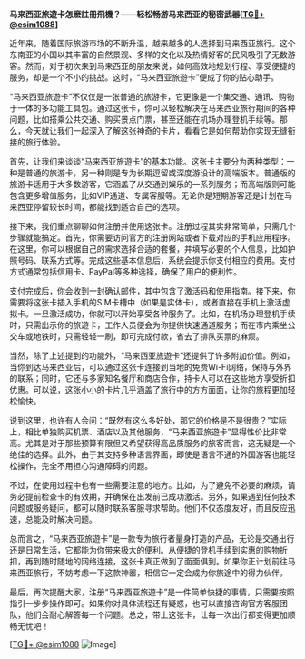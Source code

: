 **马来西亚旅遊卡怎麽註冊飛機？——轻松畅游马来西亚的秘密武器[[TG💪+ @esim1088](https://t.me/s/esim1088)]**

近年来，随着国际旅游市场的不断升温，越来越多的人选择到马来西亚旅行。这个东南亚的小国以其丰富的自然景观、多样的文化以及热情好客的民风吸引了无数游客。然而，对于初次来到马来西亚的朋友来说，如何高效地规划行程、享受便捷的服务，却是一个不小的挑战。这时，“马来西亚旅遊卡”便成了你的贴心助手。

“马来西亚旅遊卡”不仅仅是一张普通的旅游卡，它更像是一个集交通、通讯、购物于一体的多功能工具包。通过这张卡，你可以轻松解决在马来西亚旅行期间的各种问题，比如搭乘公共交通、购买景点门票，甚至还能在机场办理登机手续等。那么，今天就让我们一起深入了解这张神奇的卡片，看看它是如何帮助你实现无缝衔接的旅行体验。

首先，让我们来谈谈“马来西亚旅遊卡”的基本功能。这张卡主要分为两种类型：一种是普通的旅游卡，另一种则是专为长期逗留或深度游设计的高端版本。普通版的旅游卡适用于大多数游客，它涵盖了从交通到娱乐的一系列服务；而高端版则可能包含更多增值服务，比如VIP通道、专属客服等。无论你是短期游客还是计划在马来西亚停留较长时间，都能找到适合自己的选项。

接下来，我们重点聊聊如何注册并使用这张卡。注册过程其实非常简单，只需几个步骤就能搞定。首先，你需要访问官方的注册网站或者下载对应的手机应用程序。在这里，你可以根据自己的需求选择合适的套餐，并填写必要的个人信息，比如护照号码、联系方式等。完成这些基本信息后，系统会提示你支付相应的费用。支付方式通常包括信用卡、PayPal等多种选择，确保了用户的便利性。

支付完成后，你会收到一封确认邮件，其中包含了激活码和使用指南。接下来，你需要将这张卡插入手机的SIM卡槽中（如果是实体卡），或者直接在手机上激活虚拟卡。一旦激活成功，你就可以开始享受各种服务了。比如，在机场办理登机手续时，只需出示你的旅遊卡，工作人员便会为你提供快速通道服务；而在市内乘坐公交车或地铁时，只需轻轻一刷，即可完成付款，省去了排队买票的麻烦。

当然，除了上述提到的功能外，“马来西亚旅遊卡”还提供了许多附加价值。例如，当你到达马来西亚后，可以通过这张卡连接到当地的免费Wi-Fi网络，保持与外界的联系；同时，它还与多家知名餐厅和商店合作，持卡人可以在这些地方享受折扣优惠。可以说，这张小小的卡片几乎涵盖了旅行中的方方面面，让你的旅程更加轻松愉快。

说到这里，也许有人会问：“既然有这么多好处，那它的价格是不是很贵？”实际上，相比单独购买机票、酒店以及其他服务，“马来西亚旅遊卡”显得性价比非常高。尤其是对于那些预算有限但又希望获得高品质服务的旅客而言，这无疑是一个绝佳的选择。此外，由于其支持多种语言界面，即使是语言不通的外国游客也能轻松操作，完全不用担心沟通障碍的问题。

不过，在使用过程中也有一些需要注意的地方。比如，为了避免不必要的麻烦，请务必提前检查卡的有效期，并确保在出发前已成功激活。另外，如果遇到任何技术问题或服务疑问，都可以随时联系客服寻求帮助。他们不仅态度友好，而且反应迅速，总能及时解决问题。

总而言之，“马来西亚旅遊卡”是一款专为旅行者量身打造的产品，无论是交通出行还是日常生活，它都能为你带来极大的便利。从便捷的登机手续到实惠的购物折扣，再到随时随地的网络连接，这张卡真正做到了面面俱到。如果你正计划前往马来西亚旅行，不妨考虑一下这款神器，相信它一定会成为你旅途中的得力伙伴。

最后，再次提醒大家，注册“马来西亚旅遊卡”是一件简单快捷的事情，只需要按照指引一步步操作即可。如果你对具体流程还有疑惑，也可以直接咨询官方客服团队，他们会耐心解答每一个问题。总之，带上这张卡，让每一次出行都变得更加顺畅无忧吧！

[[TG💪+ @esim1088](https://t.me/s/esim1088) ![Image](https://i.postimg.cc/4NQfJmqS/Snipaste-2025-05-13-00-14-12.png)]